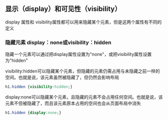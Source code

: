 ## 显示（display）和可见性（visibility）

display 属性和 visibility属性都可以用来隐藏某个元素，但是这两个属性有不同的定义

### 隐藏元素 display：none或visibility：hidden

隐藏一个元素可以通过把display属性设置为"none"，或把visibility属性设置为"hidden"

visibility:hidden可以隐藏某个元素，但隐藏的元素仍需占用与未隐藏之前一样的空间。也就是说，该元素虽然被隐藏了，但仍然会影响布局

```css
h1.hidden {visibility:hidden;}
```

display:none可以隐藏某个元素，且隐藏的元素不会占用任何空间。也就是说，该元素不但被隐藏了，而且该元素原本占用的空间也会从页面布局中消失

```css
h1.hidden {display:none;}